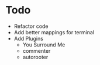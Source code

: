 # Todo
- Refactor code
- Add better mappings for terminal
- Add Plugins
  - You Surround Me
  - commenter
  - autorooter
